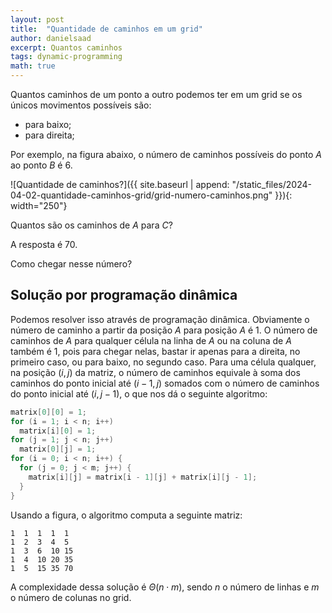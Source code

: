 ```yaml
---
layout: post
title:  "Quantidade de caminhos em um grid"
author: danielsaad
excerpt: Quantos caminhos 
tags: dynamic-programming
math: true
---
```


Quantos caminhos de um ponto a outro podemos ter em um grid se os únicos movimentos possíveis são:

- para baixo;
- para direita;

Por exemplo, na figura abaixo, o número de caminhos possíveis do ponto $A$ ao ponto $B$ é $6$.

![Quantidade de caminhos?]({{ site.baseurl | append: "/static_files/2024-04-02-quantidade-caminhos-grid/grid-numero-caminhos.png" }}){: width="250"}

Quantos são os caminhos de $A$ para $C$?

A resposta é $70$.

Como chegar nesse número?

## Solução por programação dinâmica

Podemos resolver isso através de programação dinâmica. Obviamente o número de caminho a partir da posição $A$ para posição $A$ é $1$. O número de caminhos de $A$ para qualquer célula na linha de $A$ ou na coluna de $A$ também é $1$, pois para chegar nelas, bastar ir apenas para a direita, no primeiro caso, ou para baixo, no segundo caso.
Para uma célula qualquer, na posição $(i,j)$ da matriz, o número de caminhos equivale à soma dos caminhos do ponto inicial até $(i-1,j)$ somados com o número de caminhos do ponto inicial até $(i,j-1)$, o que nos dá o seguinte algoritmo:

```cpp
matrix[0][0] = 1;
for (i = 1; i < n; i++)
  matrix[i][0] = 1;
for (j = 1; j < n; j++)
  matrix[0][j] = 1;
for (i = 0; i < n; i++) {
  for (j = 0; j < m; j++) {
    matrix[i][j] = matrix[i - 1][j] + matrix[i][j - 1];
  }
}
```

Usando a figura, o algoritmo computa a seguinte matriz:

```plain 
1  1  1  1  1 
1  2  3  4  5 
1  3  6  10 15 
1  4  10 20 35 
1  5  15 35 70
```

A complexidade dessa solução é $\Theta(n\cdot m)$, sendo $n$ o número de linhas e $m$ o número de colunas no grid.
